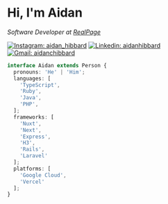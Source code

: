 <h1> Hi, I'm Aidan</h1>
<p>
  <em>Software Developer at <a href="https://www.realpage.com/">RealPage</a>
  </em>
</p>

[![Instagram: aidan_hibbard](https://img.shields.io/badge/Instagram-E4405F?style=for-the-badge&logo=instagram&logoColor=white)](https://www.instagram.com/aidan_hibbard/)
[![Linkedin: aidanhibbard](https://img.shields.io/badge/LinkedIn-0077B5?style=for-the-badge&logo=linkedin&logoColor=white)](https://www.linkedin.com/in/aidan-hibbard/)
[![Gmail: aidanchibbard](https://img.shields.io/badge/Gmail-D14836?style=for-the-badge&logo=gmail&logoColor=white)](mailto:aidanchibbard@gmail.com)

```typescript
interface Aidan extends Person {
  pronouns: 'He' | 'Him';
  languages: [
    'TypeScript',
    'Ruby',
    'Java',
    'PHP',
  ];
  frameworks: [
    'Nuxt',
    'Next',
    'Express',
    'H3',
    'Rails',
    'Laravel'
  ];
  platforms: [
    'Google Cloud',
    'Vercel'
  ];
}
```


